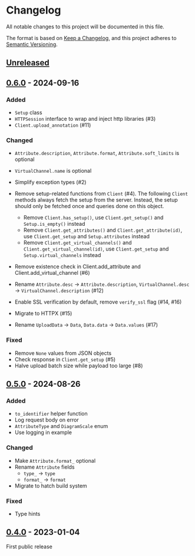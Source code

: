 # Changelog

All notable changes to this project will be documented in this file.

The format is based on [Keep a Changelog](https://keepachangelog.com/en/1.0.0/),
and this project adheres to [Semantic Versioning](https://semver.org/spec/v2.0.0.html).

## [Unreleased]

## [0.6.0] - 2024-09-16

### Added

- `Setup` class
- `HTTPSession` interface to wrap and inject http libraries (#3)
- `Client.upload_annotation` (#11)

### Changed

- `Attribute.description`, `Attribute.format`, `Attribute.soft_limits` is optional
- `VirtualChannel.name` is optional
- Simplify exception types (#2)
- Remove setup-related functions from `Client` (#4).
  The following `Client` methods always fetch the setup from the server. Instead, the setup should only be fetched once and queries done on this object.

  - Remove `Client.has_setup()`, use `Client.get_setup()` and `Setup.is_empty()` instead
  - Remove `Client.get_attributes()` and `Client.get_attribute(id)`, use `Client.get_setup` and `Setup.attributes` instead
  - Remove `Client.get_virtual_channels()` and `Client.get_virtual_channel(id)`, use `Client.get_setup` and `Setup.virtual_channels` instead
- Remove existence check in Client.add_attribute and Client.add_virtual_channel (#6)
- Rename `Attribute.desc` -> `Attribute.description`, `VirtualChannel.desc` -> `VirtualChannel.description` (#12)
- Enable SSL verification by default, remove `verify_ssl` flag (#14, #16)
- Migrate to HTTPX (#15)
- Rename `UploadData` -> `Data`, `Data.data` -> `Data.values` (#17)

### Fixed

- Remove `None` values from JSON objects
- Check response in `Client.get_setup` (#5)
- Halve upload batch size while payload too large (#8)

## [0.5.0] - 2024-08-26

### Added

- `to_identifier` helper function
- Log request body on error
- `AttributeType` and `DiagramScale` enum
- Use logging in example

### Changed

- Make `Attribute.format_` optional
- Rename `Attribute` fields
  - `type_` -> `type`
  - `format_` -> `format`
- Migrate to hatch build system

### Fixed

- Type hints

## [0.4.0] - 2023-01-04

First public release

[Unreleased]: https://github.com/vallen-systems/pySHMdash/compare/0.6.0...HEAD
[0.6.0]: https://github.com/vallen-systems/pySHMdash/compare/0.5.0...0.6.0
[0.5.0]: https://github.com/vallen-systems/pySHMdash/compare/0.4.0...0.5.0
[0.4.0]: https://github.com/vallen-systems/pySHMdash/releases/tag/0.4.0
